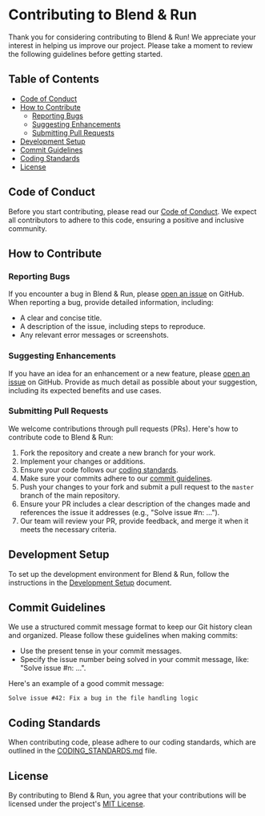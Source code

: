 # Contributing to Blend & Run

Thank you for considering contributing to Blend & Run! We appreciate your interest in helping us improve our project. Please take a moment to review the following guidelines before getting started.

## Table of Contents

- [Code of Conduct](#code-of-conduct)
- [How to Contribute](#how-to-contribute)
  - [Reporting Bugs](#reporting-bugs)
  - [Suggesting Enhancements](#suggesting-enhancements)
  - [Submitting Pull Requests](#submitting-pull-requests)
- [Development Setup](#development-setup)
- [Commit Guidelines](#commit-guidelines)
- [Coding Standards](#coding-standards)
- [License](#license)

## Code of Conduct

Before you start contributing, please read our [Code of Conduct](CODE_OF_CONDUCT.md). We expect all contributors to adhere to this code, ensuring a positive and inclusive community.

## How to Contribute

### Reporting Bugs

If you encounter a bug in Blend & Run, please [open an issue](../../issues/new) on GitHub. When reporting a bug, provide detailed information, including:

- A clear and concise title.
- A description of the issue, including steps to reproduce.
- Any relevant error messages or screenshots.

### Suggesting Enhancements

If you have an idea for an enhancement or a new feature, please [open an issue](../../issues/new) on GitHub. Provide as much detail as possible about your suggestion, including its expected benefits and use cases.

### Submitting Pull Requests

We welcome contributions through pull requests (PRs). Here's how to contribute code to Blend & Run:

1. Fork the repository and create a new branch for your work.
2. Implement your changes or additions.
3. Ensure your code follows our [coding standards](#coding-standards).
4. Make sure your commits adhere to our [commit guidelines](#commit-guidelines).
5. Push your changes to your fork and submit a pull request to the `master` branch of the main repository.
6. Ensure your PR includes a clear description of the changes made and references the issue it addresses (e.g., "Solve issue #n: ...").
7. Our team will review your PR, provide feedback, and merge it when it meets the necessary criteria.

## Development Setup

To set up the development environment for Blend & Run, follow the instructions in the [Development Setup](DEVELOPMENT_SETUP.md) document.

## Commit Guidelines

We use a structured commit message format to keep our Git history clean and organized. Please follow these guidelines when making commits:

- Use the present tense in your commit messages.
- Specify the issue number being solved in your commit message, like: "Solve issue #n: ...".

Here's an example of a good commit message:

```
Solve issue #42: Fix a bug in the file handling logic
```

## Coding Standards

When contributing code, please adhere to our coding standards, which are outlined in the [CODING_STANDARDS.md](CODING_STANDARDS.md) file.

## License

By contributing to Blend & Run, you agree that your contributions will be licensed under the project's [MIT License](LICENSE).
